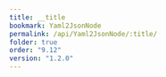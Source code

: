 ```yaml
---
title: __title
bookmark: Yaml2JsonNode
permalink: /api/Yaml2JsonNode/:title/
folder: true
order: "9.12"
version: "1.2.0"
---
```

